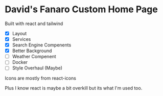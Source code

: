 # David's Fanaro Custom Home Page

Built with react and tailwind

- [x] Layout
- [x] Services
- [x] Search Engine Compenents
- [x] Better Background
- [ ] Weather Compenent
- [ ] Docker
- [ ] Style Overhaul (Maybe)

Icons are mostly from react-icons

Plus I know react is maybe a bit overkill but its what I'm used too.

